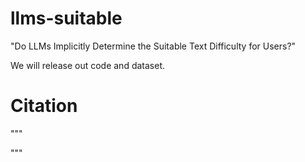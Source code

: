 # llms-suitable
"Do LLMs Implicitly Determine the Suitable Text Difficulty for Users?"

We will release out code and dataset.

# Citation
"""

"""
